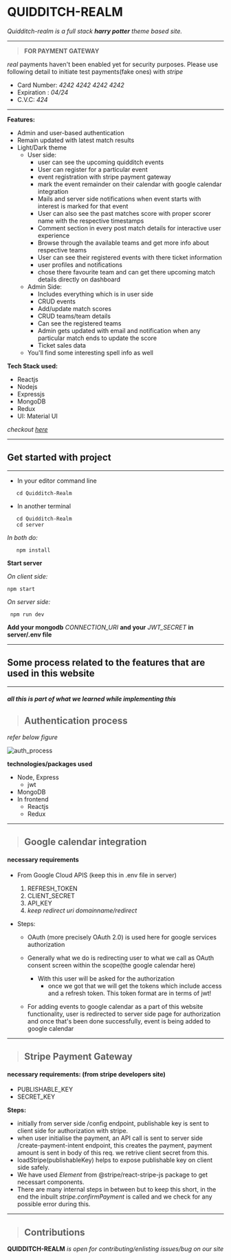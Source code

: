 # QUIDDITCH-REALM

*Quidditch-realm is a full stack **harry potter** theme based site.*

---

>**FOR PAYMENT GATEWAY**

*real* payments haven't been enabled yet for security purposes.
Please use following detail to initiate test payments(fake ones) with *stripe*
* Card Number: *4242 4242 4242 4242*
* Expiration : *04/24*
* C.V.C: *424*

---

**Features:**
* Admin and user-based authentication
* Remain updated with latest match results
* Light/Dark theme
  * User side:
    * user can see the upcoming quidditch events
    * User can register for a particular event
    * event registration with stripe payment gateway
    * mark the event remainder on their calendar with google calendar integration
    * Mails and server side notifications when event starts with interest is marked for that event
    * User can also see the past matches score with proper scorer name with the respective timestamps
    * Comment section in every post match details for interactive user experience
    * Browse through the available teams and get more info about respective teams
    * User can see their registered events with there ticket information
    * user profiles and notifications
    * chose there favourite team and can get there upcoming match details directly on dashboard
  * Admin Side:
    * Includes everything which is in user side
    * CRUD events
    * Add/update match scores
    * CRUD teams/team details
    * Can see the registered teams
    * Admin gets updated with email and notification when any particular match ends to update the score
    * Ticket sales data
  * You'll find some interesting spell info as well

**Tech Stack used:**
  * Reactjs
  * Nodejs
  * Expressjs
  * MongoDB
  * Redux
* UI: Material UI 
  

*checkout [here](https://quidditch-realm-five.vercel.app)*

---
## Get started with project
___
* In your editor command line
```
   cd Quidditch-Realm
```
* In another terminal
```
   cd Quidditch-Realm
   cd server
```
*In both do:*
```
   npm install
```

**Start server**

 *On client side:*
 ```
 npm start
 ```

*On server side:*
```
 npm run dev

```
  **Add your mongodb** *CONNECTION_URI* **and your** *JWT_SECRET* **in server/.env file**
___

## Some process related to the features that are used in this website
---


##### *all this is part of what we learned while implementing this*

>## Authentication process

*refer below figure*

![auth_process](https://github.com/Saumya40-codes/Quidditch-Realm/assets/115284013/6760d94a-b8a1-461d-b8c0-0948f5ca9dde)

**technologies/packages used**
* Node, Express
  * jwt
* MongoDB
* In frontend
  * Reactjs
  * Redux

___
>## Google calendar integration
#### necessary requirements
* From Google Cloud APIS (keep this in .env file in server)
  1. REFRESH_TOKEN
  2. CLIENT_SECRET
  3. API_KEY
  4. *keep redirect uri domainname/redirect*

* Steps:
  * OAuth (more precisely OAuth 2.0) is used here for google services authorization
  
  * Generally what we do is redirecting user to what we call as OAuth consent screen within the scope(the google calendar here)
    * With this user will be asked for the authorization
      * once we got that we will get the tokens which include access and a refresh token. This token format are in terms of jwt!


  * For adding events to google calendar as a part of this website functionality, user is redirected to server side page for authorization and once that's been done successfully, event is being added to google calendar
___
>## Stripe Payment Gateway
#### necessary requirements: (from stripe developers site)
  * PUBLISHABLE_KEY
  * SECRET_KEY
  
**Steps:**
  * initially from server side /config endpoint, publishable key is sent to client side for authorization with stripe.
  * when user initialise the payment, an API call is sent to server side /create-payment-intent endpoint, this creates the payment, payment amount is sent in body of this req.
  we retrive client secret from this.
  * loadStripe(publishableKey) helps to expose publishable key on client side safely.
  * We have used *Element* from @stripe/react-stripe-js package to get necessart components.
  * There are many internal steps in between but to keep this short, in the end the inbuilt *stripe.confirmPayment* is called and we check for any possible error during this.
  
---
>## Contributions

**QUIDDITCH-REALM** *is open for contributing/enlisting issues/bug on our site*
